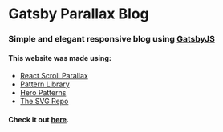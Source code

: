 # Gatsby Parallax Blog  
### Simple and elegant responsive blog using [GatsbyJS](www.gatsbyjs.org)
#### This website was made using:  

* [React Scroll Parallax](https://jscottsmith.github.io/react-scroll-parallax-examples/examples/parallax-example/)
* [Pattern Library](http://thepatternlibrary.com/)
* [Hero Patterns](https://www.heropatterns.com/)
* [The SVG Repo](https://www.svgrepo.com/)

#### Check it out [here](https://gatsby-parallax-blog.netlify.com/).
